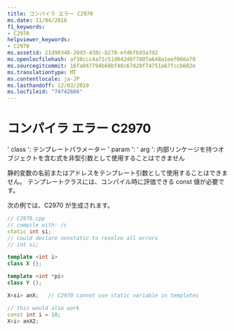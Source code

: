 ```yaml
---
title: コンパイラ エラー C2970
ms.date: 11/04/2016
f1_keywords:
- C2970
helpviewer_keywords:
- C2970
ms.assetid: 21d90348-20d3-438c-b278-efdbfb93a7d2
ms.openlocfilehash: af30ccc4a71c51d042d6f7807a648a1eef066a70
ms.sourcegitcommit: 16fa847794b60bf40c67d20f74751a67fccb602e
ms.translationtype: MT
ms.contentlocale: ja-JP
ms.lasthandoff: 12/03/2019
ms.locfileid: "74742666"
---
```

# <a name="compiler-error-c2970"></a>コンパイラ エラー C2970

' class ': テンプレートパラメーター ' param ': ' arg ': 内部リンケージを持つオブジェクトを含む式を非型引数として使用することはできません

静的変数の名前またはアドレスをテンプレート引数として使用することはできません。 テンプレートクラスには、コンパイル時に評価できる const 値が必要です。

次の例では、C2970 が生成されます。

```cpp
// C2970.cpp
// compile with: /c
static int si;
// could declare nonstatic to resolve all errors
// int si;

template <int i>
class X {};

template <int *pi>
class Y {};

X<si> anX;   // C2970 cannot use static variable in templates

// this would also work
const int i = 10;
X<i> anX2;
```
